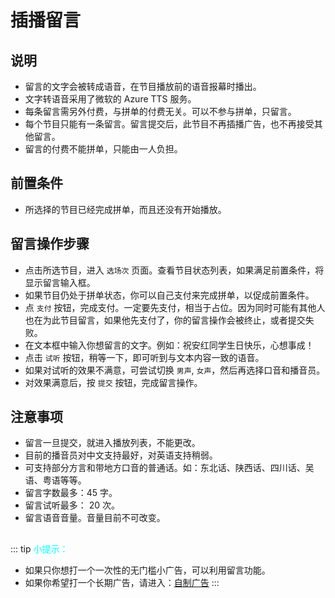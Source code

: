 # 插播留言

## 说明
- 留言的文字会被转成语音，在节目播放前的语音报幕时播出。
- 文字转语音采用了微软的 Azure TTS 服务。
- 每条留言需另外付费，与拼单的付费无关。可以不参与拼单，只留言。
- 每个节目只能有一条留言。留言提交后，此节目不再插播广告，也不再接受其他留言。
- 留言的付费不能拼单，只能由一人负担。

## 前置条件
- 所选择的节目已经完成拼单，而且还没有开始播放。

## 留言操作步骤
- 点击所选节目，进入 `选场次` 页面。查看节目状态列表，如果满足前置条件，将显示留言输入框。
- 如果节目仍处于拼单状态，你可以自己支付来完成拼单，以促成前置条件。
- 点 `支付` 按钮，完成支付。一定要先支付，相当于占位。因为同时可能有其他人也在为此节目留言，如果他先支付了，你的留言操作会被终止，或者提交失败。
- 在文本框中输入你想留言的文字。例如：祝安红同学生日快乐，心想事成！
- 点击 `试听` 按钮，稍等一下，即可听到与文本内容一致的语音。
- 如果对试听的效果不满意，可尝试切换 `男声`, `女声`，然后再选择口音和播音员。
- 对效果满意后，按 `提交` 按钮，完成留言操作。

## 注意事项
- 留言一旦提交，就进入播放列表，不能更改。
- 目前的播音员对中文支持最好，对英语支持稍弱。
- 可支持部分方言和带地方口音的普通话。如：东北话、陕西话、四川话、吴语、粤语等等。
- 留言字数最多：45 字。
- 留言试听最多： 20 次。
- 留言语音音量。音量目前不可改变。

##
::: tip <font color="cyan">小提示：</font>
- 如果只你想打一个一次性的无门槛小广告，可以利用留言功能。
- 如果你希望打一个长期广告，请进入：[自制广告](/guide/自制广告)
:::
